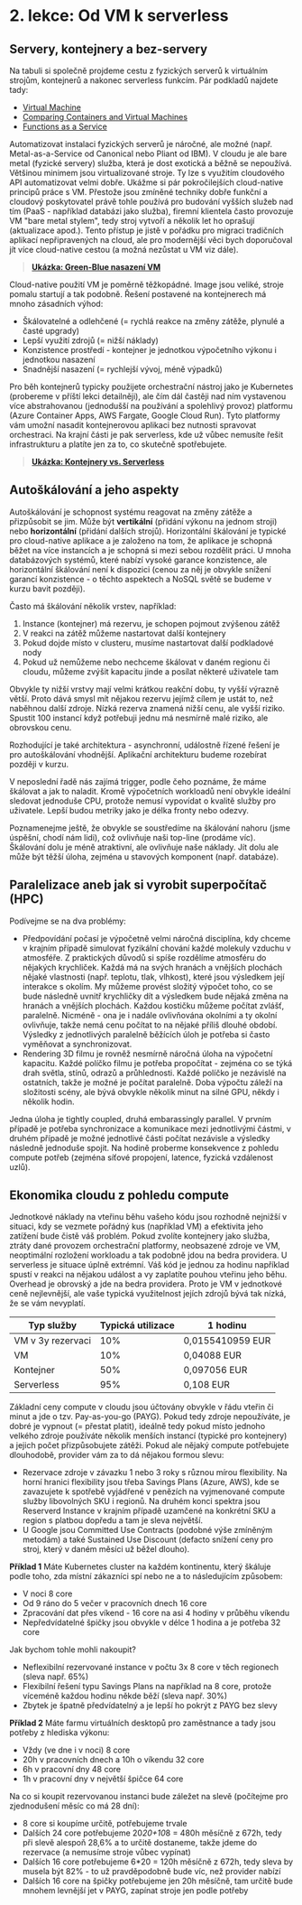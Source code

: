 # 2. lekce: Od VM k serverless

## Servery, kontejnery a bez-servery
Na tabuli si společně projdeme cestu z fyzických serverů k virtuálním strojům, kontejnerů a nakonec serverless funkcím. Pár podkladů najdete tady:
- [Virtual Machine](https://en.wikipedia.org/wiki/Virtual_machine)
- [Comparing Containers and Virtual Machines](https://www.docker.com/resources/what-container/)
- [Functions as a Service](https://en.wikipedia.org/wiki/Function_as_a_service)

Automatizovat instalaci fyzických serverů je náročné, ale možné (např. Metal-as-a-Service od Canonical nebo Pliant od IBM). V cloudu je ale bare metal (fyzické servery) služba, která je dost exotická a běžně se nepoužívá. Většinou minimem jsou virtualizované stroje. Ty lze s využitím cloudového API automatizovat velmi dobře. Ukážme si pár pokročilejších cloud-native principů práce s VM. Přestože jsou zmíněné techniky dobře funkční a cloudový poskytovatel právě tohle používá pro budování vyšších služeb nad tím (PaaS - například databázi jako služba), firemní klientela často provozuje VM "bare metal stylem", tedy stroj vytvoří a několik let ho oprašují (aktualizace apod.). Tento přístup je jistě v pořádku pro migraci tradičních aplikací nepřipravených na cloud, ale pro modernější věci bych doporučoval jít více cloud-native cestou (a možná nezůstat u VM viz dále).

> **[Ukázka: Green-Blue nasazení VM](vm_green_blue.md)**

Cloud-native použití VM je poměrně těžkopádné. Image jsou veliké, stroje pomalu startují a tak podobně. Řešení postavené na kontejnerech má mnoho zásadních výhod:
- Škálovatelné a odlehčené (= rychlá reakce na změny zátěže, plynulé a časté upgrady)
- Lepší využití zdrojů (= nižší náklady)
- Konzistence prostředí - kontejner je jednotkou výpočetního výkonu i jednotkou nasazení
- Snadnější nasazení (= rychlejší vývoj, méně výpadků)

Pro běh kontejnerů typicky použijete orchestrační nástroj jako je Kubernetes (probereme v příští lekci detailněji), ale čím dál častěji nad ním vystavenou více abstrahovanou (jednodušší na používání a spolehlivý provoz) platformu (Azure Container Apps, AWS Fargate, Google Cloud Run). Tyto platformy vám umožní nasadit kontejnerovou aplikaci bez nutnosti spravovat orchestraci. Na krajní části je pak serverless, kde už vůbec nemusíte řešit infrastrukturu a platíte jen za to, co skutečně spotřebujete.

> **[Ukázka: Kontejnery vs. Serverless](kontejnery_vs_serverless.md)**

## Autoškálování a jeho aspekty
Autoškálování je schopnost systému reagovat na změny zátěže a přizpůsobit se jim. Může být **vertikální** (přidání výkonu na jednom stroji) nebo **horizontální** (přidání dalších strojů). Horizontální škálování je typické pro cloud-native aplikace a je založeno na tom, že aplikace je schopná běžet na více instancích a je schopná si mezi sebou rozdělit práci. U mnoha databázových systémů, které nabízí vysoké garance konzistence, ale horizontální škálování není k dispozici (cenou za něj je obvykle snížení garancí konzistence - o těchto aspektech a NoSQL světě se budeme v kurzu bavit později).

Často má škálování několik vrstev, například:
1. Instance (kontejner) má rezervu, je schopen pojmout zvýšenou zátěž
2. V reakci na zátěž můžeme nastartovat další kontejnery
3. Pokud dojde místo v clusteru, musíme nastartovat další podkladové nody
4. Pokud už nemůžeme nebo nechceme škálovat v daném regionu či cloudu, můžeme zvýšit kapacitu jinde a posílat některé uživatele tam

Obvykle ty nižší vrstvy mají velmi krátkou reakční dobu, ty vyšší výrazně větší. Proto dává smysl mít nějakou rezervu jejímž cílem je ustát to, než naběhnou další zdroje. Nízká rezerva znamená nižší cenu, ale vyšší riziko. Spustit 100 instancí když potřebuji jednu má nesmírně malé riziko, ale obrovskou cenu.

Rozhodující je také architektura - asynchronní, událostně řízené řešení je pro autoškálování vhodnější. Aplikační architekturu budeme rozebírat později v kurzu.

V neposlední řadě nás zajímá trigger, podle čeho poznáme, že máme škálovat a jak to naladit. Kromě výpočetních workloadů není obvykle ideální sledovat jednoduše CPU, protože nemusí vypovídat o kvalitě služby pro uživatele. Lepší budou metriky jako je délka fronty nebo odezvy.

Poznamenejme ještě, že obvykle se soustředíme na škálování nahoru (jsme úspěšní, chodí nám lidi), což ovlivňuje naši top-line (prodáme víc). Škálování dolu je méně atraktivní, ale ovlivňuje naše náklady. Jít dolu ale může být těžší úloha, zejména u stavových komponent (např. databáze).

## Paralelizace aneb jak si vyrobit superpočítač (HPC)
Podívejme se na dva problémy:
- Předpovídání počasí je výpočetně velmi náročná disciplína, kdy chceme v krajním případě simulovat fyzikální chování každé molekuly vzduchu v atmosféře. Z praktických důvodů si spíše rozdělíme atmosféru do nějakých krychliček. Každá má na svých hranách a vnějších plochách nějaké vlastnosti (např. teplotu, tlak, vlhkost), které jsou výsledkem její interakce s okolím. My můžeme provést složitý výpočet toho, co se bude následně uvnitř krychličky dít a výsledkem bude nějaká změna na hranách a vnějších plochách. Každou kostičku můžeme počítat zvlášť, paralelně. Nicméně - ona je i nadále ovlivňována okolními a ty okolní ovlivňuje, takže nemá cenu počítat to na nějaké příliš dlouhé období. Výsledky z jednotlivých paralelně běžících úloh je potřeba si často vyměňovat a synchronizovat. 
- Rendering 3D filmu je rovněž nesmírně náročná úloha na výpočetní kapacitu. Každé políčko filmu je potřeba propočítat - zejména co se týká drah světla, stínů, odrazů a průhlednosti. Každé políčko je nezávislé na ostatních, takže je možné je počítat paralelně. Doba výpočtu záleží na složitosti scény, ale bývá obvykle několik minut na silné GPU, někdy i několik hodin.

Jedna úloha je tightly coupled, druhá embarassingly parallel. V prvním případě je potřeba synchronizace a komunikace mezi jednotlivými částmi, v druhém případě je možné jednotlivé části počítat nezávisle a výsledky následně jednoduše spojit. Na hodině proberme konsekvence z pohledu compute potřeb (zejména síťové propojení, latence, fyzická vzdálenost uzlů).

## Ekonomika cloudu z pohledu compute
Jednotkové náklady na vteřinu běhu vašeho kódu jsou rozhodně nejnižší v situaci, kdy se vezmete pořádný kus (například VM) a efektivita jeho zatížení bude čistě váš problém. Pokud zvolíte kontejnery jako služba, ztráty dané provozem orchestrační platformy, neobsazené zdroje ve VM, neoptimální rozložení workloadu a tak podobně jdou na bedra providera. U serverless je situace úplně extrémní. Váš kód je jednou za hodinu například spustí v reakci na nějakou událost a vy zaplatíte pouhou vteřinu jeho běhu. Overhead je obrovský a jde na bedra providera. Proto je VM v jednotkové ceně nejlevnější, ale vaše typická využitelnost jejích zdrojů bývá tak nízká, že se vám nevyplatí.

| Typ služby | Typická utilizace | 1 hodinu |
|------------|-------------------|---------|
| VM v 3y rezervaci        | 10%               | 0,0155410959 EUR    |
| VM         | 10%               | 0,04088 EUR    |
| Kontejner  | 50%               | 0,097056 EUR     |
| Serverless | 95%               | 0,108 EUR   |


Základní ceny compute v cloudu jsou účtovány obvykle v řádu vteřin či minut a jde o tzv. Pay-as-you-go (PAYG). Pokud tedy zdroje nepoužíváte, je dobré je vypnout (= přestat platit), ideálně tedy pokud místo jednoho velkého zdroje používáte několik menších instancí (typické pro kontejnery) a jejich počet přizpůsobujete zátěži. Pokud ale nějaký compute potřebujete dlouhodobě, provider vám za to dá nějakou formou slevu:
- Rezervace zdroje v závazku 1 nebo 3 roky s různou mírou flexibility. Na horní hranici flexibility jsou třeba Savings Plans (Azure, AWS), kde se zavazujete k spotřebě vyjádřené v penězích na vyjmenované compute služby libovolných SKU i regionů. Na druhém konci spektra jsou Reserverd Instance v krajním případě uzamčené na konkrétní SKU a region s platbou dopředu a tam je sleva největší.
- U Google jsou Committed Use Contracts (podobné výše zmíněným metodám) a také Sustained Use Discount (defacto snížení ceny pro stroj, který v daném měsíci už běžel dlouho).

**Příklad 1** 
Máte Kubernetes cluster na každém kontinentu, který škáluje podle toho, zda místní zákazníci spí nebo ne a to následujícím způsobem:
- V noci 8 core
- Od 9 ráno do 5 večer v pracovních dnech 16 core
- Zpracování dat přes víkend - 16 core na asi 4 hodiny v průběhu víkendu
- Nepředvídatelné špičky jsou obvykle v délce 1 hodina a je potřeba 32 core

Jak bychom tohle mohli nakoupit?
- Neflexibilní rezervované instance v počtu 3x 8 core v těch regionech (sleva např. 65%)
- Flexibilní řešení typu Savings Plans na například na 8 core, protože víceméně každou hodinu někde běží (sleva např. 30%)
- Zbytek je špatně předvídatelný a je lepší ho pokrýt z PAYG bez slevy

**Příklad 2**
Máte farmu virtuálních desktopů pro zaměstnance a tady jsou potřeby z hlediska výkonu:
- Vždy (ve dne i v noci) 8 core
- 20h v pracovních dnech a 10h o víkendu 32 core
- 6h v pracovní dny 48 core
- 1h v pracovní dny v největší špičce 64 core

Na co si koupit rezervovanou instanci bude záležet na slevě (počítejme pro zjednodušení měsíc co má 28 dní):
- 8 core si koupíme určitě, potřebujeme trvale
- Dalších 24 core potřebujeme 20*20+10*8 = 480h měsíčně z 672h, tedy při slevě alespoň 28,6% a to určitě dostaneme, takže jdeme do rezervace (a nemusíme stroje vůbec vypínat)
- Dalších 16 core potřebujeme 6*20 = 120h měsíčně z 672h, tedy sleva by musela být 82% - to už pravděpodobně bude víc, než provider nabízí
- Dalších 16 core na špičky potřebujeme jen 20h měsíčně, tam určitě bude mnohem levnější jet v PAYG, zapínat stroje jen podle potřeby

